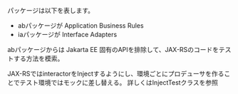 パッケージは以下を表します。

- abパッケージが Application Business Rules
- iaパッケージが Interface Adapters

abパッケージからは Jakarta EE 固有のAPIを排除して、JAX-RSのコードをテストする方法を模索。

JAX-RSではinteractorをInjectするようにし、環境ごとにプロデューサを作ることでテスト環境ではモックに差し替える。
詳しくはInjectTestクラスを参照
